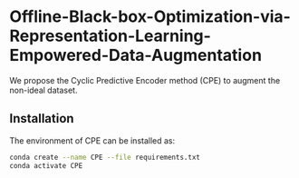 # Offline-Black-box-Optimization-via-Representation-Learning-Empowered-Data-Augmentation

We propose the Cyclic Predictive Encoder method (CPE) to augment the non-ideal dataset.

## Installation
The environment of CPE can be installed as:
```bash
conda create --name CPE --file requirements.txt
conda activate CPE
```

